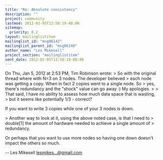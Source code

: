 ```yaml
---
title: "Re: Absolute consistency"
description: ""
project: community
lastmod: 2012-01-05T12:58:19-08:00
sitemap:
  priority: 0.2
layout: mailinglistitem
mailinglist_id: "msg06142"
mailinglist_parent_id: "msg06140"
author_name: "Les Mikesell"
project_section: "mailinglistitem"
sent_date: 2012-01-05T12:58:19-08:00
---
```



On Thu, Jan 5, 2012 at 2:53 PM, Tim Robinson  wrote:
&gt; So with the original thread where with N=3 on 3 nodes. The developer believed 
&gt; each node was getting a copy. When in fact 2 copies went to a single node. So 
&gt; yes, there's redundancy and the "shock" value can go away :) My apologies.
&gt;
&gt; That said, I have no ability to assess how much data space that is wasting, 
&gt; but it seems like potentially 1/3 - correct?

If you want to write 3 copies while one of your 3 nodes is down.

&gt; Another way to look at it, using the above noted case, is that I need to 
&gt; double[1] the amount of hardware needed to achieve a single amount of 
&gt; redundancy.

Or perhaps that you want to use more nodes so having one down doesn't
impact the others so much.

-- 
 Les Mikesell
 lesmikes...@gmail.com

